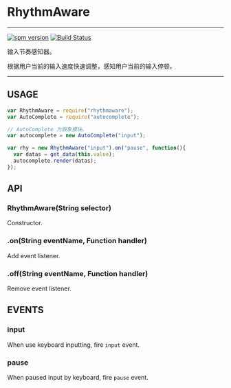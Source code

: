# RhythmAware

---

[![spm version](http://spmjs.io/badge/rhythmaware)](http://spmjs.io/package/rhythmaware)
[![Build Status](https://travis-ci.org/hotoo/rhythmaware.svg?branch=master)](https://travis-ci.org/hotoo/rhythmaware)


输入节奏感知器。

根据用户当前的输入速度快速调整，感知用户当前的输入停顿。

---

## USAGE

```js
var RhythmAware = require("rhythmaware");
var AutoComplete = require("autocomplete");

// AutoComplete 为假象模块。
var autocomplete = new AutoComplete("input");

var rhy = new RhythmAware("input").on("pause", function(){
  var datas = get_data(this.value);
  autocomplete.render(datas);
});
```

## API

### RhythmAware(String selector)

Constructor.

### .on(String eventName, Function handler)

Add event listener.

### .off(String eventName, Function handler)

Remove event listener.

## EVENTS

### input

When use keyboard inputting, fire `input` event.

### pause

When paused input by keyboard, fire `pause` event.
